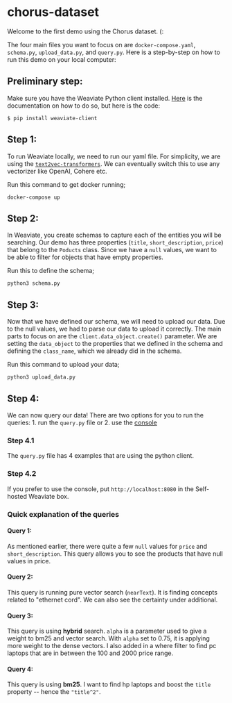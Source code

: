 # chorus-dataset
Welcome to the first demo using the Chorus dataset. (:

The four main files you want to focus on are `docker-compose.yaml`, `schema.py`, `upload_data.py`, and `query.py`. Here is a step-by-step on how to run this demo on your local computer:

## Preliminary step:
Make sure you have the Weaviate Python client installed. [Here](https://weaviate.io/developers/weaviate/client-libraries/python) is the documentation on how to do so, but here is the code:
```
$ pip install weaviate-client
```

## Step 1: 
To run Weaviate locally, we need to run our yaml file. For simplicity, we are using the [`text2vec-transformers`](https://weaviate.io/developers/weaviate/modules/retriever-vectorizer-modules/text2vec-transformers).
We can eventually switch this to use any vectorizer like OpenAI, Cohere etc. 

Run this command to get docker running;

```
docker-compose up
```

## Step 2: 
In Weaviate, you create schemas to capture each of the entities you will be searching. Our demo has three properties (`title`, `short_description`, `price`) 
that belong to the `Poducts` class. Since we have a `null` values, we want to be able to filter for objects that have empty properties. 

Run this to define the schema;

```
python3 schema.py
```

## Step 3:
Now that we have defined our schema, we will need to upload our data. Due to the null values, we had to parse our data to upload it correctly. The main parts to focus on 
are the `client.data_object.create()` parameter. We are setting the `data_object` to the properties that we defined in the schema and defining the `class_name`, which we already did in the schema. 

Run this command to upload your data;

```
python3 upload_data.py
```

## Step 4:
We can now query our data! There are two options for you to run the queries: 1. run the `query.py` file or 2. use the [console](https://console.weaviate.io/)

### Step 4.1
The `query.py` file has 4 examples that are using the python client.  

### Step 4.2
If you prefer to use the console, put `http://localhost:8080` in the Self-hosted Weaviate box. 

### Quick explanation of the queries

#### Query 1: 
As mentioned earlier, there were quite a few `null` values for `price` and `short_description`. This query allows you to see the products that have null values in price. 

#### Query 2:
This query is running pure vector search (`nearText`). It is finding concepts related to "ethernet cord". We can also see the certainty under additional.

#### Query 3:
This query is using **hybrid** search. `alpha` is a parameter used to give a weight to bm25 and vector search. With `alpha` set to 0.75, it is applying more weight to the dense vectors. 
I also added in a where filter to find pc laptops that are in between the 100 and 2000 price range. 

#### Query 4:
This query is using **bm25**. I want to find hp laptops and boost the `title` property -- hence the `"title^2"`. 

